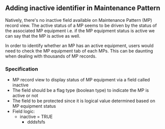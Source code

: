 ## Adding inactive identifier in Maintenance Pattern
Natively, there's no inactive field available on Maintenance Pattern (MP) record view. The active status of a MP seems to be driven by the status of the associated MP equipment i.e. if the MP equipment status is active we can say that the MP is active as well.

In order to identify whether an MP has an active equipment, users would need to check the MP equipment tab of each MPs. This can be daunting when dealing with thousands of MP records.

### Specification
- MP record view to display status of MP equipment via a field called inactive
- The field should be a flag type (boolean type) to indicate the MP is active or not
- The field to be protected since it is logical value determined based on MP equipment status
- Field logic:
  - inactive = TRUE
    - dddsfsfs   
